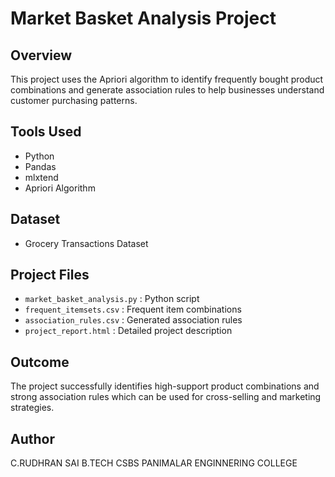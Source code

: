 # Market Basket Analysis Project

## Overview
This project uses the Apriori algorithm to identify frequently bought product combinations and generate association rules to help businesses understand customer purchasing patterns.

## Tools Used
- Python
- Pandas
- mlxtend
- Apriori Algorithm

## Dataset
- Grocery Transactions Dataset

## Project Files
- `market_basket_analysis.py` : Python script
- `frequent_itemsets.csv` : Frequent item combinations
- `association_rules.csv` : Generated association rules
- `project_report.html` : Detailed project description

## Outcome
The project successfully identifies high-support product combinations and strong association rules which can be used for cross-selling and marketing strategies.

## Author
C.RUDHRAN SAI
B.TECH CSBS
PANIMALAR ENGINNERING COLLEGE
